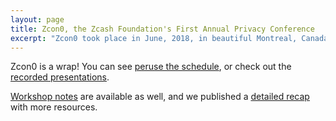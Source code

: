```yaml
---
layout: page
title: Zcon0, the Zcash Foundation's First Annual Privacy Conference
excerpt: "Zcon0 took place in June, 2018, in beautiful Montreal, Canada."
---
```


Zcon0 is a wrap! You can see [peruse the schedule](/zcon/0/schedule), or check out the [recorded presentations](https://www.youtube.com/playlist?list=PL40dyJ0UYTLK507afWUMgzUYeh-i4qQWS).

[Workshop notes](https://www.zfnd.org/zcon/0/workshop-notes/) are available as well, and we published a [detailed recap](https://www.zfnd.org/blog/zcon0-recap/) with more resources.
